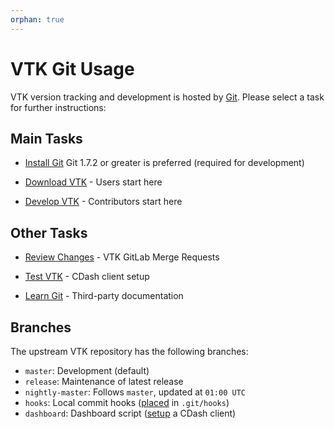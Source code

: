 ```yaml
---
orphan: true
---
```


VTK Git Usage
=============

VTK version tracking and development is hosted by [Git](http://git-scm.com).
Please select a task for further instructions:

Main Tasks
----------
* [Install Git](https://git-scm.com/book/en/v2/Getting-Started-Installing-Git)
  Git 1.7.2 or greater is preferred (required for development)

* [Download VTK](download.md) - Users start here

* [Develop VTK](develop.md) - Contributors start here

Other Tasks
-----------

* [Review Changes](https://gitlab.kitware.com/vtk/vtk/-/merge_requests) -
  VTK GitLab Merge Requests

* [Test VTK](dashboard.md) - CDash client setup

* [Learn Git](http://public.kitware.com/Wiki/Git/Resources) -
  Third-party documentation

Branches
--------

The upstream VTK repository has the following branches:

* `master`: Development (default)
* `release`: Maintenance of latest release
* `nightly-master`: Follows `master`, updated at `01:00 UTC`
* `hooks`: Local commit hooks
   ([placed](http://public.kitware.com/Wiki/Git/Hooks#Local) in `.git/hooks`)
* `dashboard`: Dashboard script ([setup](dashboard.md) a CDash client)
